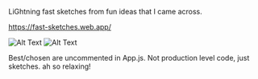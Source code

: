 LiGhtning fast sketches from fun ideas that I came across.

https://fast-sketches.web.app/

![Alt Text](https://fast-sketches.web.app/github-sketches.gif)
![Alt Text](https://fast-sketches.web.app/github-sketches-mob.gif)

Best/chosen are uncommented in App.js.
Not production level code, just sketches. ah so relaxing!
